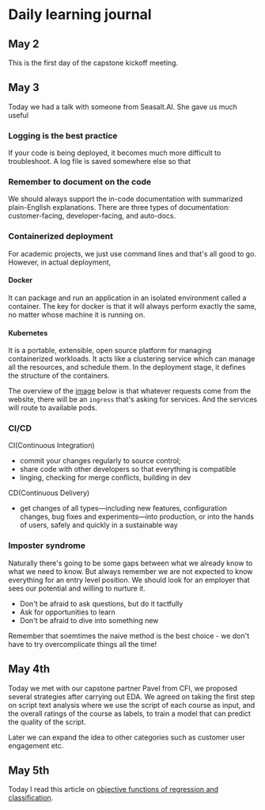 # Daily learning journal

## May 2
This is the first day of the capstone kickoff meeting.

## May 3

Today we had a talk with someone from Seasalt.AI. She gave us much useful 
### Logging is the best practice

If your code is being deployed, it becomes much more difficult to troubleshoot. A log file is saved somewhere else so that 

### Remember to document on the code

We should always support the in-code documentation with summarized plain-English explanations. There are three types of documentation: customer-facing, developer-facing, and auto-docs.

### Containerized deployment

For academic projects, we just use command lines and that's all good to go. However, in actual deployment, 

#### Docker

It can package and run an application in an isolated environment called a container. The key for docker is that it will always perform exactly the same, no matter whose machine it is running on.

#### Kubernetes

It is a portable, extensible, open source platform for managing containerized workloads. It acts like a clustering service which can manage all the resources, and schedule them. In the deployment stage, it defines the structure of the containers.

The overview of the [image](https://github.com/Georgeanna-Li/Capstone_CFI/blob/df76ea0a0832a864252f24ed42c1f8c5d17b8995/Screen%20Shot%202022-05-03%20at%2009.52.36.png) below is that whatever requests come from the website, there will be an `ingress` that's asking for services. And the services will route to available pods.



### CI/CD

CI(Continuous Integration)
- commit your changes regularly to source control;
- share code with other developers so that everything is compatible
- linging, checking for merge conflicts, building in dev

CD(Continuous Delivery)
- get changes of all types—including new features, configuration changes, bug fixes and experiments—into production, or into the hands of users, safely and quickly in a sustainable way


### Imposter syndrome

Naturally there's going to be some gaps between what we already know to what we need to know. But always remember we are not expected to know everything for an entry level position. We should look for an employer that sees our potential and willing to nurture it. 

- Don't be afraid to ask questions, but do it tactfully
- Ask for opportunities to learn
- Don't be afraid to dive into something new

Remember that soemtimes the naive method is the best choice - we don't have to try overcomplicate things all the time!



## May 4th

Today we met with our capstone partner Pavel from CFI, we proposed several strategies after carrying out EDA. We agreed on taking the first step on script text analysis where we use the script of each course as input, and the overall ratings of the course as labels, to train a model that can predict the quality of the script.

Later we can expand the idea to other categories such as customer user engagement etc.

## May 5th 

Today I read this article on [objective functions of regression and classification](https://medium.com/@bhanuyerra/objective-functions-used-in-machine-learning-9653a75363b5).




